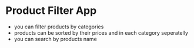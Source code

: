# Product Filter App

* you can filter products by categories
* products can be sorted by their prices and in each category seperatelly
* you can search by products name 